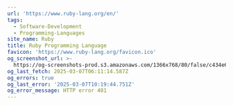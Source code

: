 ```yaml
---
url: 'https://www.ruby-lang.org/en/'
tags:
  - Software-Development
  - Programming-Languages
site_name: Ruby
title: Ruby Programming Language
favicon: 'https://www.ruby-lang.org/favicon.ico'
og_screenshot_url: >-
  https://og-screenshots-prod.s3.amazonaws.com/1366x768/80/false/c434e6867dec8224ab4a3b1cb94f5215cc723012ab9340437797b5308321291b.jpeg
og_last_fetch: 2025-03-07T06:11:14.587Z
og_errors: true
og_last_error: '2025-03-07T10:19:44.751Z'
og_error_message: HTTP error 401
---
```


